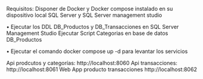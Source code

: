 Requisitos: Disponer de Docker y Docker compose instalado en su dispositivo local
SQL Server y SQL Server management studio

•  Ejecutar los DDL DB_Productos y DB_Transacciones en SQL Server Management Studio
Ejecutar Script Categorias en base de datos DB_Productos

• Ejecutar el comando docker compose up -d para levantar los servicios

Api prodcutos y categorías: http://localhost:8060
Api transacciones: http://localhost:8061
Web App producto transacciones http://localhost:8062
